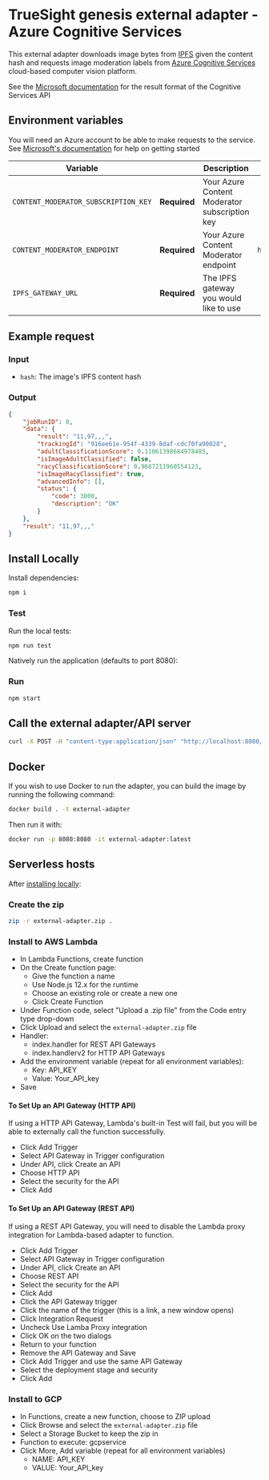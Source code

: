 # TrueSight genesis external adapter - Azure Cognitive Services

This external adapter downloads image bytes from [IPFS](https://ipfs.io/) given the content hash and requests image moderation labels from [Azure Cognitive Services](https://azure.microsoft.com/en-gb/services/cognitive-services/) cloud-based computer vision platform.

See the [Microsoft documentation](https://docs.microsoft.com/en-us/azure/cognitive-services/content-moderator/image-moderation-api#evaluating-for-adult-and-racy-content) for the result format of the Cognitive Services API

## Environment variables

You will need an Azure account to be able to make requests to the service. See [Microsoft's documentation](https://docs.microsoft.com/en-us/azure/cognitive-services/content-moderator/client-libraries?tabs=visual-studio&pivots=programming-language-rest-api) for help on getting started

| Variable                             |              | Description                                   |                     Example                     |
| ------------------------------------ | :----------: | --------------------------------------------- | :---------------------------------------------: |
| `CONTENT_MODERATOR_SUBSCRIPTION_KEY` | **Required** | Your Azure Content Moderator subscription key |       `660daf63efc24de7660daf63efc24de7`        |
| `CONTENT_MODERATOR_ENDPOINT`         | **Required** | Your Azure Content Moderator endpoint         | `https://endpoint.cognitiveservices.azure.com/` |
| `IPFS_GATEWAY_URL`                   | **Required** | The IPFS gateway you would like to use        |                    `ipfs.io`                    |

## Example request

### Input

- `hash`: The image's IPFS content hash

### Output

```json
{
    "jobRunID": 0,
    "data": {
        "result": "11,97,,,",
        "trackingId": "916ee61e-954f-4339-8daf-cdc70fa90028",
        "adultClassificationScore": 0.11061398684978485,
        "isImageAdultClassified": false,
        "racyClassificationScore": 0.9687211960554123,
        "isImageRacyClassified": true,
        "advancedInfo": [],
        "status": {
            "code": 3000,
            "description": "OK"
        }
    },
    "result": "11,97,,,"
}
```

## Install Locally

Install dependencies:

```bash
npm i
```

### Test

Run the local tests:

```bash
npm run test
```

Natively run the application (defaults to port 8080):

### Run

```bash
npm start
```

## Call the external adapter/API server

```bash
curl -X POST -H "content-type:application/json" "http://localhost:8080/" --data '{ "id": 0, "data": { "hash": "QmdT7hKV1EfuaXSAYa65KUZWJnxF96yRPZNS9WeG8gUsR2" } }'
```

## Docker

If you wish to use Docker to run the adapter, you can build the image by running the following command:

```bash
docker build . -t external-adapter
```

Then run it with:

```bash
docker run -p 8080:8080 -it external-adapter:latest
```

## Serverless hosts

After [installing locally](#install-locally):

### Create the zip

```bash
zip -r external-adapter.zip .
```

### Install to AWS Lambda

- In Lambda Functions, create function
- On the Create function page:
  - Give the function a name
  - Use Node.js 12.x for the runtime
  - Choose an existing role or create a new one
  - Click Create Function
- Under Function code, select "Upload a .zip file" from the Code entry type drop-down
- Click Upload and select the `external-adapter.zip` file
- Handler:
  - index.handler for REST API Gateways
  - index.handlerv2 for HTTP API Gateways
- Add the environment variable (repeat for all environment variables):
  - Key: API_KEY
  - Value: Your_API_key
- Save

#### To Set Up an API Gateway (HTTP API)

If using a HTTP API Gateway, Lambda's built-in Test will fail, but you will be able to externally call the function successfully.

- Click Add Trigger
- Select API Gateway in Trigger configuration
- Under API, click Create an API
- Choose HTTP API
- Select the security for the API
- Click Add

#### To Set Up an API Gateway (REST API)

If using a REST API Gateway, you will need to disable the Lambda proxy integration for Lambda-based adapter to function.

- Click Add Trigger
- Select API Gateway in Trigger configuration
- Under API, click Create an API
- Choose REST API
- Select the security for the API
- Click Add
- Click the API Gateway trigger
- Click the name of the trigger (this is a link, a new window opens)
- Click Integration Request
- Uncheck Use Lamba Proxy integration
- Click OK on the two dialogs
- Return to your function
- Remove the API Gateway and Save
- Click Add Trigger and use the same API Gateway
- Select the deployment stage and security
- Click Add

### Install to GCP

- In Functions, create a new function, choose to ZIP upload
- Click Browse and select the `external-adapter.zip` file
- Select a Storage Bucket to keep the zip in
- Function to execute: gcpservice
- Click More, Add variable (repeat for all environment variables)
  - NAME: API_KEY
  - VALUE: Your_API_key

